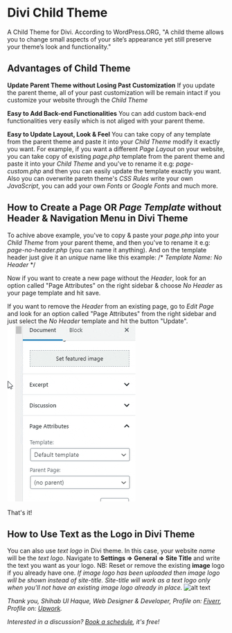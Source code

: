 # Divi Child Theme

A Child Theme for Divi. According to WordPress.ORG, "A child theme allows you to change small aspects of your site’s appearance yet still preserve your theme’s look and functionality."

## Advantages of Child Theme

**Update Parent Theme without Losing Past Customization**
If you update the parent theme, all of your past customization will be remain intact if you customize your website through the *Child Theme*

**Easy to Add Back-end Functionalities**
You can add custom back-end functionalities very easily which is not aliged with your parent theme.

**Easy to Update Layout, Look & Feel**
You can take copy of any template from the parent theme and paste it into your *Child Theme* modify it exactly you want. For example, if you want a different *Page Layout* on your website, you can take copy of existing *page.php* template from the parent theme and paste it into your *Child Theme* and you've to rename it e.g: *page-custom.php* and then you can easily update the template exactly you want. Also you can overwrite paretn theme's *CSS Rules* write your own *JavaScript*, you can add your own *Fonts* or *Google Fonts* and much more.

## How to Create a Page OR *Page Template* without Header & Navigation Menu in Divi Theme
To achive above example, you've to copy & paste your *page.php* into your *Child Theme* from your parent theme, and then you've to rename it e.g: *page-no-header.php* (you can name it anything). And on the template header just give it an *unique* name like this example:
/\*
 *Template Name: No Header*
 \*/

Now if you want to create a new page without the *Header*, look for an option called "Page Attributes" on the right sidebar & choose *No Header* as your page template and hit save.

If you want to remove the *Header* from an existing page, go to *Edit Page* and look for an option called "Page Attributes" from the right sidebar and just select the *No Header* template and hit the button "Update".
![alt text](images/page-without-header-in-divi-theme.gif)

That's it!

## How to Use Text as the Logo in Divi Theme
You can also use *text logo* in Divi theme. In this case, your website *name* will be the *text logo*. Navigate to **Settings => General => Site Title** and write the text you want as your logo.
NB: Reset or remove the existing **image** logo if you already have one.
*If image logo has been uploaded then image logo will be shown instead of site-title. Site-title will work as a text logo only when you'll not have an existing image logo already in place.*
![alt text](images/how-to-use-text-as-the-logo-in-divi-theme.gif)


*Thank you,
Shihab Ul Haque,
Web Designer & Developer,
Profile on: [Fiverr](https://www.fiverr.com/shihabiiuc),
Profile on: [Upwork](https://www.upwork.com/freelancers/~01a9f777bf29c61bb1).*

*Interested in a discussion? [Book a schedule](https://calendly.com/shihabdinajpur/client-meeting/), it's free!*